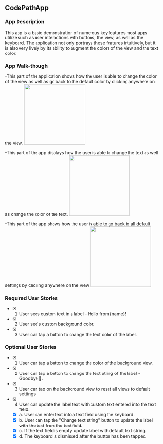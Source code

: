 
## CodePathApp

### App Description
This app is a basic demonstration of numerous key features most apps utilize such as user interactions with buttons, the view, as well as the keyboard. The application not only portrays these features intuitively, but it is also very lively by its ability to augment the colors of the view and the text color. 

### App Walk-though
-This part of the application shows how the user is able to change the color of the view as well as go back to the default color by clicking anywhere on the view.
<img src="https://giphy.com/embed/8BlUGInIyIzloN1oPr" width=200><br>

-This part of the app displays how the user is able to change the text as well as change the color of the text.
<img src="https://giphy.com/embed/2sgehm171FArcrqjDU" width=200><br>

-This part of the app shows how the user is able to go back to all default settings by clicking anywhere on the view
<img src="https://giphy.com/embed/NULTnMVGOdn1Z27We6" width=200><br>

### Required User Stories
- [x] 1. User sees custom text in a label - Hello from {name}!
- [x] 2. User see's custom background color.
- [x] 3. User can tap a button to change the text color of the label.

### Optional User Stories
- [x] 1. User can tap a button to change the color of the background view.
- [x] 2. User can tap a button to change the text string of the label - Goodbye 👋.
- [x] 3. User can tap on the background view to reset all views to default settings.
- [x] 4. User can update the label text with custom text entered into the text field.
   - [x] a. User can enter text into a text field using the keyboard.
   - [x] b. User can tap the "Change text string" button to update the label with the text from the text field.
   - [x] c. If the text field is empty, update label with default text string.
   - [x] d. The keyboard is dismissed after the button has been tapped.